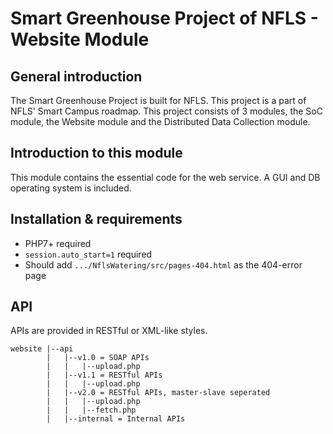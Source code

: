 # Smart Greenhouse Project of NFLS - Website Module

## General introduction
The Smart Greenhouse Project is built for NFLS. This project is a part of NFLS' Smart Campus roadmap.
This project consists of 3 modules, the SoC module, the Website module and the Distributed Data Collection module.

## Introduction to this module
This module contains the essential code for the web service. A GUI and DB operating system is included.

## Installation & requirements
* PHP7+ required
* `session.auto_start=1` required
* Should add `.../NflsWatering/src/pages-404.html` as the 404-error page

## API
APIs are provided in RESTful or XML-like styles.
```
website |--api
        |   |--v1.0 = SOAP APIs
        |   |   |--upload.php
        |   |--v1.1 = RESTful APIs
        |   |   |--upload.php
        |   |--v2.0 = RESTful APIs, master-slave seperated
        |   |   |--upload.php
        |   |   |--fetch.php
        |   |--internal = Internal APIs
```
